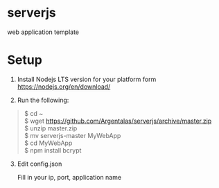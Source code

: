 # serverjs
web application template 

# Setup

1. Install Nodejs LTS version for your platform form https://nodejs.org/en/download/

2. Run the following:
> $ cd ~  
> $ wget https://github.com/Argentalas/serverjs/archive/master.zip  
> $ unzip master.zip  
> $ mv serverjs-master MyWebApp  
> $ cd MyWebApp  
> $ npm install bcrypt  

3. Edit config.json

	Fill in your ip, port, application name
